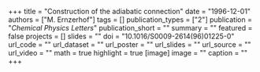+++
title = "Construction of the adiabatic connection"
date = "1996-12-01"
authors = ["M. Ernzerhof"]
tags = []
publication_types = ["2"]
publication = "_Chemical Physics Letters_"
publication_short = ""
summary = ""
featured = false
projects = []
slides = ""
doi = "10.1016/S0009-2614(96)01225-0"
url_code = ""
url_dataset = ""
url_poster = ""
url_slides = ""
url_source = ""
url_video = ""
math = true
highlight = true
[image]
image = ""
caption = ""
+++

